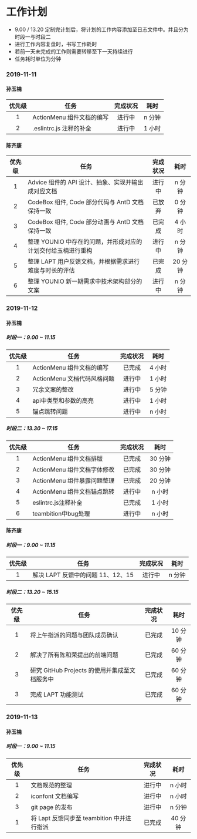 # 工作计划

- 9.00 / 13.20 定制完计划后，将计划的工作内容添加至日志文件中。并且分为时段一与时段二
- 进行工作内容复盘时，书写工作耗时
- 若前一天未完成的工作则需要转移至下一天持续进行
- 任务耗时单位为分钟

### 2019-11-11

#### 孙玉楠

| 优先级 | 任务                      | 完成状况 |  耗时  |
| :----: | ------------------------- | :------: | :----: |
|   1    | ActionMenu 组件文档的编写 |  进行中  | n 分钟 |
|   2    | .eslintrc.js 注释的补全   |  进行中  | 1 小时 |

#### 陈齐康

| 优先级 | 任务                                                         | 完成状况 |  耗时   |
| :----: | ------------------------------------------------------------ | :------: | :-----: |
|   1    | Advice 组件的 API 设计、抽象、实现并输出成对应文档           |  进行中  | n 分钟  |
|   2    | CodeBox 组件, Code 部分代码与 AntD 文档保持一致              |  已放弃  | 0 分钟  |
|   3    | CodeBox 组件, Code 部分动画与 AntD 文档保持一致              |  已完成  | 4 小时  |
|   4    | 整理 YOUNIO 中存在的问题，并形成对应的计划交付给玉楠进行重构 |  进行中  | n 分钟  |
|   5    | 整理 LAPT 用户反馈文档，并根据需求进行难度与时长的评估       |  已完成  | 20 分钟 |
|   6    | 整理 YOUNIO 新一期需求中技术架构部分的文案                   |  进行中  | n 分钟  |

### 2019-11-12

#### 孙玉楠

##### 时段一：9.00 ~ 11.15

| 优先级 | 任务                      | 完成状况 |  耗时  |
| :----: | ------------------------- | :------: | :----: |
|   1    | ActionMenu 组件文档的编写 |  已完成  | 4 小时 |
|   2    | ActionMenu 文档代码风格问题 |  进行中  | 1 小时 |
|   3    | 冗余文案的整改 |  进行中  | 5 分钟 |
|   4    | api中类型和参数的高亮 |  进行中  | 1 小时 |
|   5    | 锚点跳转问题 |  进行中  | n 小时 |

##### 时段二：13.30 ~ 17.15

| 优先级 | 任务                      | 完成状况 |  耗时  |
| :----: | ------------------------- | :------: | :----: |
|   1    | ActionMenu 组件文档排版 |  已完成  | 30 分钟 |
|   2    | ActionMenu 组件文档字体修改 |  已完成  | 30 分钟 |
|   3    | ActionMenu 组件暴露问题整理 |  已完成  | 20 分钟 |
|   4    | ActionMenu 组件文档锚点跳转 |  进行中  | n 小时 |
|   5    | eslintrc.js注释补全 |  已完成  | 1 小时 |
|   6    | teambition中bug处理 |  进行中  | n 小时 |

#### 陈齐康

##### 时段一：9.00 ~ 11.15

| 优先级 | 任务                              | 完成状况 |  耗时  |
| :----: | --------------------------------- | :------: | :----: |
|   1    | 解决 LAPT 反馈中的问题 11、12、15 |  进行中  | n 分钟 |

##### 时段二：13.20 ~ 15.15

| 优先级 | 任务                              | 完成状况 |  耗时  |
| :----: | --------------------------------- | :------: | :----: |
|   1    | 将上午指派的问题与团队成员确认 |  已完成  | 10 分钟 |
|   2    | 解决了所有陈和荣提出的前端问题 |  已完成  | 60 分钟 |
|   3    | 研究 GitHub Projects 的使用并集成至文档服务中 |  已完成  | 60 分钟 |
|   3    | 完成 LAPT 功能测试 |  已完成  | 60 分钟 |

### 2019-11-13

#### 孙玉楠

##### 时段一：9.00 ~ 11.15

| 优先级 | 任务                      | 完成状况 |  耗时  |
| :----: | ------------------------- | :------: | :----: |
|   1    | 文档规范的整理 |  进行中  | n 小时 |
|   2    | iconfont 文档编写 |  进行中  | n 小时 |
|   3    | git page 的发布 |  进行中  | n 分钟 |
|   1    | 将 Lapt 反馈同步至 teambition 中并进行指派 |  已完成  | 40 分钟 |
